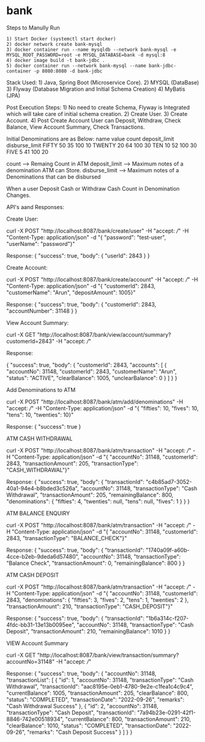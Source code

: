 # bank

Steps to Manully Run

	1) Start Docker (systemctl start docker)
	2) docker network create bank-mysql
	3) docker container run --name mysqldb --network bank-mysql -e MYSQL_ROOT_PASSWORD=root -e MYSQL_DATABASE=bank -d mysql:8
	4) docker image build -t bank-jdbc .
	5) docker container run --network bank-mysql --name bank-jdbc-container -p 8080:8080 -d bank-jdbc

Stack Used:
	1) Java, Spring Boot (Microservice Core).
	2) MYSQL (DataBase)
	3) Flyway (Database Migration and Initial Schema Creation)
	4) MyBatis (JPA)

Post Execution Steps:
	1) No need to create Schema, Flyway is Integrated which will take care of initial schema creation.
	2) Create User.
	3) Create Account.
	4) Post Create Account User can Deposit, Withdraw, Check Balance, View Account Summary, Check Transactions.

Initial Denominations are as Below:
name    value count deposit_limit disburse_limit
FIFTY    50    35      100    		10
TWENTY   20    64      100 	 		30
TEN      10    52      100 	 		30
FIVE      5    41      100 	 		20


count --> Remaing Count in ATM
deposit_limit  --> Maximum notes of a denomination ATM can Store.
disburse_limit --> Maximum notes of a Denominations that can be disbursed

When a user Deposit Cash or Withdraw Cash Count in Denomination Changes.


API's aand Responses:

Create User:

curl -X POST "http://localhost:8087/bank/create/user" -H "accept: */*" -H "Content-Type: application/json" -d "{ \"password\": \"test-user\", \"userName\": \"password\"}"

Response: 
{
  "success": true,
  "body": {
    "userId": 2843
  }
}


Create Account:

curl -X POST "http://localhost:8087/bank/create/account" -H "accept: */*" -H "Content-Type: application/json" -d "{ \"customerId\": 2843, \"customerName\": \"Arun\", \"depositAmount\": 1005}"

Response:
{
  "success": true,
  "body": {
    "customerId": 2843,
    "accountNumber": 31148
  }
}

View Account Summary:

curl -X GET "http://localhost:8087/bank/view/account/summary?customerId=2843" -H "accept: */*"

Response:

{
  "success": true,
  "body": {
    "customerId": 2843,
    "accounts": [
      {
        "accountNo": 31148,
        "customerId": 2843,
        "customerName": "Arun",
        "status": "ACTIVE",
        "clearBalance": 1005,
        "unclearBalance": 0
      }
    ]
  }
}

Add Denominations to ATM

curl -X POST "http://localhost:8087/bank/atm/add/denominations" -H "accept: */*" -H "Content-Type: application/json" -d "{ \"fifties\": 10, \"fives\": 10, \"tens\": 10, \"twenties\": 10}"

Response:
{
  "success": true
}


ATM CASH WITHDRAWAL

curl -X POST "http://localhost:8087/bank/atm/transaction" -H "accept: */*" -H "Content-Type: application/json" -d "{ \"accountNo\": 31148, \"customerId\": 2843, \"transactionAmount\": 205, \"transactionType\": \"CASH_WITHDRAWAL\"}"

Response:
{
  "success": true,
  "body": {
    "transactionId": "c4b85ad7-3052-40a1-94e4-b8bded3c526a",
    "accountNo": 31148,
    "transactionType": "Cash Withdrawal",
    "transactionAmount": 205,
    "remainingBalance": 800,
    "denominations": {
      "fifties": 4,
      "twenties": null,
      "tens": null,
      "fives": 1
    }
  }
}

ATM BALANCE ENQUIRY

curl -X POST "http://localhost:8087/bank/atm/transaction" -H "accept: */*" -H "Content-Type: application/json" -d "{ \"accountNo\": 31148, \"customerId\": 2843, \"transactionType\": \"BALANCE_CHECK\"}"

Response:
{
  "success": true,
  "body": {
    "transactionId": "1740a09f-a60b-4cce-b2eb-9deda6d57480",
    "accountNo": 31148,
    "transactionType": "Balance Check",
    "transactionAmount": 0,
    "remainingBalance": 800
  }
}


ATM CASH DEPOSIT

curl -X POST "http://localhost:8087/bank/atm/transaction" -H "accept: */*" -H "Content-Type: application/json" -d "{ \"accountNo\": 31148, \"customerId\": 2843, \"denominations\": { \"fifties\": 3, \"fives\": 2, \"tens\": 1, \"twenties\": 2 }, \"transactionAmount\": 210, \"transactionType\": \"CASH_DEPOSIT\"}"

Response:
{
  "success": true,
  "body": {
    "transactionId": "1b6a314c-f207-4fdc-bb31-13e13b0095ee",
    "accountNo": 31148,
    "transactionType": "Cash Deposit",
    "transactionAmount": 210,
    "remainingBalance": 1010
  }
}


VIEW Account Summary

curl -X GET "http://localhost:8087/bank/view/transaction/summary?accountNo=31148" -H "accept: */*"

Response:
{
  "success": true,
  "body": {
    "accountNo": 31148,
    "transactionList": [
      {
        "id": 1,
        "accountNo": 31148,
        "transactionType": "Cash Withdrawal",
        "transactionId": "aac8195e-0eb1-4780-9e2e-c1fea1c4c9c4",
        "currentBalance": 1005,
        "transactionAmount": 205,
        "clearBalance": 800,
        "status": "COMPLETED",
        "transactionDate": "2022-09-26",
        "remarks": "Cash Withdrawal Success"
      },
      {
        "id": 2,
        "accountNo": 31148,
        "transactionType": "Cash Deposit",
        "transactionId": "7a94b23e-0291-42f1-8846-742e00518934",
        "currentBalance": 800,
        "transactionAmount": 210,
        "clearBalance": 1010,
        "status": "COMPLETED",
        "transactionDate": "2022-09-26",
        "remarks": "Cash Deposit Success"
      }
    ]
  }
}